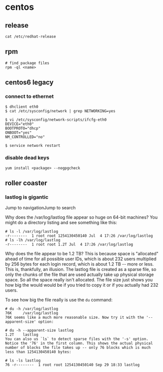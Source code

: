 # centos

## release

    cat /etc/redhat-release

## rpm

    # find package files
    rpm -ql <name>

## centos6 legacy

### connect to ethernet

    $ dhclient eth0
    $ cat /etc/sysconfig/network | grep NETWORKING=yes

    $ vi /etc/sysconfig/network-scripts/ifcfg-eth0
    DEVICE="eth0"
    BOOTPROTO="dhcp"
    ONBOOT="yes"
    NM_CONTROLLED="no"

    $ service network restart

### disable dead keys

    yum install <package> --nogpgcheck

## roller coaster

### lastlog is gigantic

Jump to navigationJump to search

Why does the /var/log/lastlog file appear so huge on 64-bit machines? You might do a directory listing and see something like this:

    # ls -l /var/log/lastlog
    -r--------  1 root root 1254130450140 Jul  4 17:26 /var/log/lastlog
    # ls -lh /var/log/lastlog
    -r--------  1 root root 1.2T Jul  4 17:26 /var/log/lastlog

Why does the file appear to be 1.2 TB? This is because space is "allocated" ahead of time for all possible user IDs, which is about 232 users multiplied by 256 bytes for each login record, which is about 1.2 TB -- more or less. This is, thankfully, an illusion. The lastlog file is created as a sparse file, so only the chunks of the file that are used actually take up physical storage space. So all the space really isn't allocated. The file size just shows you how big the would would be if you tried to copy it or if you actually had 232 users.

To see how big the file really is use the `du` command:

    # du -h /var/log/lastlog
    76K     /var/log/lastlog
    76K seems like a much more reasonable size. Now try it with the '--apparent-size' option:

    # du -h --apparent-size lastlog
    1.2T    lastlog
    You can also us `ls` to detect sparse files with the '-s' option. Notice the '76' in the first column. This shows the actual physical number of blocks the file takes up -- only 76 blocks which is much less than 1254130450140 bytes:

    # ls -ls lastlog
    76 -r--------  1 root root 1254130450140 Sep 29 18:33 lastlog

